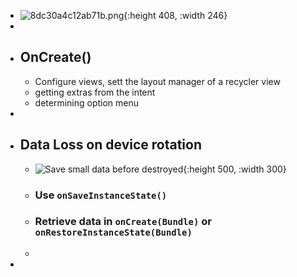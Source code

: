 - ![8dc30a4c12ab71b.png](https://developer.android.com/static/codelabs/basic-android-kotlin-training-fragments-navigation-component/img/8dc30a4c12ab71b.png){:height 408, :width 246}
-
- ## OnCreate()
	- Configure views, sett the layout manager of a recycler view
	- getting extras from the intent
	- determining option menu
-
- ## Data Loss on device rotation
	- ![Save small data before destroyed](https://developer.android.com/static/codelabs/basic-android-kotlin-training-activity-lifecycle/img/c259ab6beca0ca88_1920.png){:height 500, :width 300}
	- ### Use `onSaveInstanceState()`
	- ### Retrieve data in `onCreate(Bundle)` or `onRestoreInstanceState(Bundle)`
	-
-
